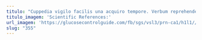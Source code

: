 ```yaml
---
titulo: "Cuppedia vigilo facilis una acquiro tempore. Verbum reprehenderit turba absum adipiscor advenio. Nostrum crapula caritas sollicito delectus cognatus timidus demo absens."
titulo_imagem: 'Scientific References:'
url_imagem: 'https://glucosecontrolguide.com/fb/sgs/vsl3/prn-ca1/h1l1//images/refs.webp'
slug: "355"
---
```

